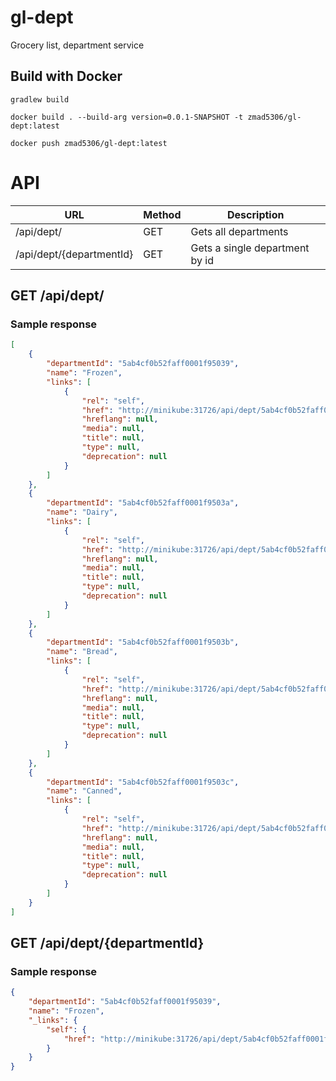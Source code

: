# gl-dept
Grocery list, department service

## Build with Docker

`gradlew build`

`docker build . --build-arg version=0.0.1-SNAPSHOT -t zmad5306/gl-dept:latest`

`docker push zmad5306/gl-dept:latest`

# API

| URL                      | Method | Description                     |
| ------------------------ | ------ | --------------------------------|
| /api/dept/               |GET     | Gets all departments            |
| /api/dept/{departmentId} |GET     | Gets a single department by id  |

## GET /api/dept/

### Sample response

```json
[
    {
        "departmentId": "5ab4cf0b52faff0001f95039",
        "name": "Frozen",
        "links": [
            {
                "rel": "self",
                "href": "http://minikube:31726/api/dept/5ab4cf0b52faff0001f95039",
                "hreflang": null,
                "media": null,
                "title": null,
                "type": null,
                "deprecation": null
            }
        ]
    },
    {
        "departmentId": "5ab4cf0b52faff0001f9503a",
        "name": "Dairy",
        "links": [
            {
                "rel": "self",
                "href": "http://minikube:31726/api/dept/5ab4cf0b52faff0001f9503a",
                "hreflang": null,
                "media": null,
                "title": null,
                "type": null,
                "deprecation": null
            }
        ]
    },
    {
        "departmentId": "5ab4cf0b52faff0001f9503b",
        "name": "Bread",
        "links": [
            {
                "rel": "self",
                "href": "http://minikube:31726/api/dept/5ab4cf0b52faff0001f9503b",
                "hreflang": null,
                "media": null,
                "title": null,
                "type": null,
                "deprecation": null
            }
        ]
    },
    {
        "departmentId": "5ab4cf0b52faff0001f9503c",
        "name": "Canned",
        "links": [
            {
                "rel": "self",
                "href": "http://minikube:31726/api/dept/5ab4cf0b52faff0001f9503c",
                "hreflang": null,
                "media": null,
                "title": null,
                "type": null,
                "deprecation": null
            }
        ]
    }
]
```

## GET /api/dept/{departmentId}

### Sample response

```json
{
    "departmentId": "5ab4cf0b52faff0001f95039",
    "name": "Frozen",
    "_links": {
        "self": {
            "href": "http://minikube:31726/api/dept/5ab4cf0b52faff0001f95039"
        }
    }
}
```